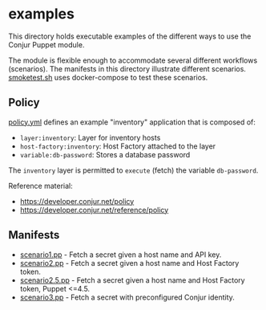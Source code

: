 # examples

This directory holds executable examples of the different ways to use the Conjur Puppet module.

The module is flexible enough to accommodate several different workflows (scenarios).
The manifests in this directory illustrate different scenarios.
[smoketest.sh](smoketest.sh) uses docker-compose to test these scenarios.

## Policy

[policy.yml](policy.yml) defines an example "inventory" application that is composed of:
- `layer:inventory`: Layer for inventory hosts
- `host-factory:inventory`: Host Factory attached to the layer
- `variable:db-password`: Stores a database password

The `inventory` layer is permitted to `execute` (fetch) the variable `db-password`.

Reference material:

- https://developer.conjur.net/policy
- https://developer.conjur.net/reference/policy

## Manifests

- [scenario1.pp](scenario1.pp) - Fetch a secret given a host name and API key.
- [scenario2.pp](scenario2.pp) - Fetch a secret given a host name and Host Factory token.
- [scenario2.5.pp](scenario2.5.pp) - Fetch a secret given a host name and Host Factory token, Puppet <=4.5.
- [scenario3.pp](scenario3.pp) - Fetch a secret with preconfigured Conjur identity.
